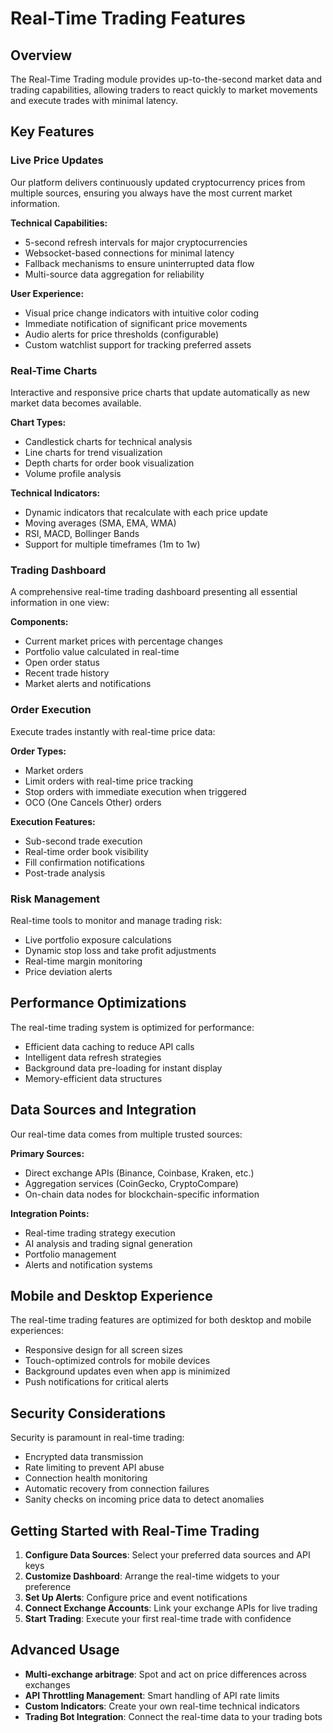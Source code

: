 
# Real-Time Trading Features

## Overview

The Real-Time Trading module provides up-to-the-second market data and trading capabilities, allowing traders to react quickly to market movements and execute trades with minimal latency.

## Key Features

### Live Price Updates

Our platform delivers continuously updated cryptocurrency prices from multiple sources, ensuring you always have the most current market information.

**Technical Capabilities:**
- 5-second refresh intervals for major cryptocurrencies
- Websocket-based connections for minimal latency
- Fallback mechanisms to ensure uninterrupted data flow
- Multi-source data aggregation for reliability

**User Experience:**
- Visual price change indicators with intuitive color coding
- Immediate notification of significant price movements
- Audio alerts for price thresholds (configurable)
- Custom watchlist support for tracking preferred assets

### Real-Time Charts

Interactive and responsive price charts that update automatically as new market data becomes available.

**Chart Types:**
- Candlestick charts for technical analysis
- Line charts for trend visualization
- Depth charts for order book visualization
- Volume profile analysis

**Technical Indicators:**
- Dynamic indicators that recalculate with each price update
- Moving averages (SMA, EMA, WMA)
- RSI, MACD, Bollinger Bands
- Support for multiple timeframes (1m to 1w)

### Trading Dashboard

A comprehensive real-time trading dashboard presenting all essential information in one view:

**Components:**
- Current market prices with percentage changes
- Portfolio value calculated in real-time
- Open order status
- Recent trade history
- Market alerts and notifications

### Order Execution

Execute trades instantly with real-time price data:

**Order Types:**
- Market orders
- Limit orders with real-time price tracking
- Stop orders with immediate execution when triggered
- OCO (One Cancels Other) orders

**Execution Features:**
- Sub-second trade execution
- Real-time order book visibility
- Fill confirmation notifications
- Post-trade analysis

### Risk Management

Real-time tools to monitor and manage trading risk:

- Live portfolio exposure calculations
- Dynamic stop loss and take profit adjustments
- Real-time margin monitoring
- Price deviation alerts

## Performance Optimizations

The real-time trading system is optimized for performance:

- Efficient data caching to reduce API calls
- Intelligent data refresh strategies
- Background data pre-loading for instant display
- Memory-efficient data structures

## Data Sources and Integration

Our real-time data comes from multiple trusted sources:

**Primary Sources:**
- Direct exchange APIs (Binance, Coinbase, Kraken, etc.)
- Aggregation services (CoinGecko, CryptoCompare)
- On-chain data nodes for blockchain-specific information

**Integration Points:**
- Real-time trading strategy execution
- AI analysis and trading signal generation
- Portfolio management
- Alerts and notification systems

## Mobile and Desktop Experience

The real-time trading features are optimized for both desktop and mobile experiences:

- Responsive design for all screen sizes
- Touch-optimized controls for mobile devices
- Background updates even when app is minimized
- Push notifications for critical alerts

## Security Considerations

Security is paramount in real-time trading:

- Encrypted data transmission
- Rate limiting to prevent API abuse
- Connection health monitoring
- Automatic recovery from connection failures
- Sanity checks on incoming price data to detect anomalies

## Getting Started with Real-Time Trading

1. **Configure Data Sources**: Select your preferred data sources and API keys
2. **Customize Dashboard**: Arrange the real-time widgets to your preference
3. **Set Up Alerts**: Configure price and event notifications
4. **Connect Exchange Accounts**: Link your exchange APIs for live trading
5. **Start Trading**: Execute your first real-time trade with confidence

## Advanced Usage

- **Multi-exchange arbitrage**: Spot and act on price differences across exchanges
- **API Throttling Management**: Smart handling of API rate limits
- **Custom Indicators**: Create your own real-time technical indicators
- **Trading Bot Integration**: Connect the real-time data to your trading bots
